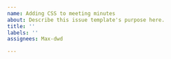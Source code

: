 ```yaml
---
name: Adding CSS to meeting minutes
about: Describe this issue template's purpose here.
title: ''
labels: ''
assignees: Max-dwd

---
```



